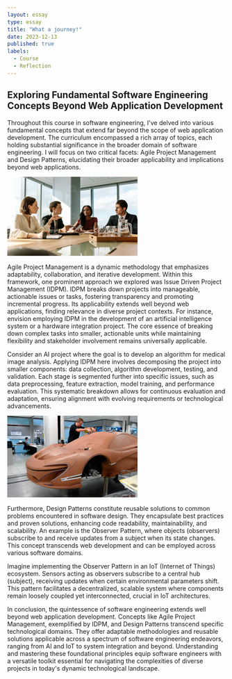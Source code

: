 ```yaml
---
layout: essay
type: essay
title: "What a journey!"
date: 2023-12-13
published: true
labels:
  - Course
  - Reflection
---
```


## Exploring Fundamental Software Engineering Concepts Beyond Web Application Development

Throughout this course in software engineering, I've delved into various fundamental concepts that extend far beyond the scope of web application development. The curriculum encompassed a rich array of topics, each holding substantial significance in the broader domain of software engineering. I will focus on two critical facets: Agile Project Management and Design Patterns, elucidating their broader applicability and implications beyond web applications.

<img src="../img/businesspeople.jpeg" width="300">

Agile Project Management is a dynamic methodology that emphasizes adaptability, collaboration, and iterative development. Within this framework, one prominent approach we explored was Issue Driven Project Management (IDPM). IDPM breaks down projects into manageable, actionable issues or tasks, fostering transparency and promoting incremental progress. Its applicability extends well beyond web applications, finding relevance in diverse project contexts. For instance, envision employing IDPM in the development of an artificial intelligence system or a hardware integration project. The core essence of breaking down complex tasks into smaller, actionable units while maintaining flexibility and stakeholder involvement remains universally applicable.

Consider an AI project where the goal is to develop an algorithm for medical image analysis. Applying IDPM here involves decomposing the project into smaller components: data collection, algorithm development, testing, and validation. Each stage is segmented further into specific issues, such as data preprocessing, feature extraction, model training, and performance evaluation. This systematic breakdown allows for continuous evaluation and adaptation, ensuring alignment with evolving requirements or technological advancements.

<img src="../img/carmodel.png" width="300">

Furthermore, Design Patterns constitute reusable solutions to common problems encountered in software design. They encapsulate best practices and proven solutions, enhancing code readability, maintainability, and scalability. An example is the Observer Pattern, where objects (observers) subscribe to and receive updates from a subject when its state changes. This concept transcends web development and can be employed across various software domains.

Imagine implementing the Observer Pattern in an IoT (Internet of Things) ecosystem. Sensors acting as observers subscribe to a central hub (subject), receiving updates when certain environmental parameters shift. This pattern facilitates a decentralized, scalable system where components remain loosely coupled yet interconnected, crucial in IoT architectures.

In conclusion, the quintessence of software engineering extends well beyond web application development. Concepts like Agile Project Management, exemplified by IDPM, and Design Patterns transcend specific technological domains. They offer adaptable methodologies and reusable solutions applicable across a spectrum of software engineering endeavors, ranging from AI and IoT to system integration and beyond. Understanding and mastering these foundational principles equip software engineers with a versatile toolkit essential for navigating the complexities of diverse projects in today's dynamic technological landscape.